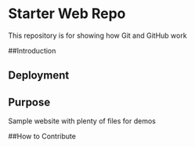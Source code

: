 # Starter Web Repo

This repository is for showing how Git and GitHub work

##Introduction


## Deployment

## Purpose

Sample website with plenty of files for demos


##How to Contribute